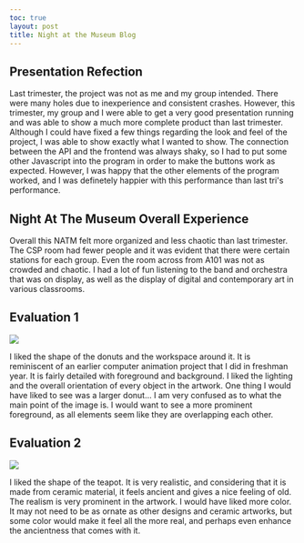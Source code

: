 ```yaml
---
toc: true
layout: post
title: Night at the Museum Blog
---
```

## Presentation Refection
Last trimester, the project was not as me and my group intended. There were many holes due to inexperience and consistent crashes. However, this trimester, my group and I were able to get a very good presentation running and was able to show a much more complete product than last trimester. Although I could have fixed a few things regarding the look and feel of the project, I was able to show exactly what I wanted to show. The connection between the API and the frontend was always shaky, so I had to put some other Javascript into the program in order to make the buttons work as expected. However, I was happy that the other elements of the program worked, and I was definetely happier with this performance than last tri's performance.

## Night At The Museum Overall Experience
Overall this NATM felt more organized and less chaotic than last trimester. The CSP room had fewer people and it was evident that there were certain stations for each group. Even the room across from A101 was not as crowded and chaotic. I had a lot of fun listening to the band and orchestra that was on display, as well as the display of digital and contemporary art in various classrooms. 

## Evaluation 1

![](https://media.discordapp.net/attachments/776200516840456232/1080021545742762004/IMG_1513.jpg?width=448&height=597)

I liked the shape of the donuts and the workspace around it. It is reminiscent of an earlier computer animation project that I did in freshman year. 
It is fairly detailed with foreground and background. 
I liked the lighting and the overall orientation of every object in the artwork.
One thing I would have liked to see was a larger donut... I am very confused as to what the main point of the image is. I would want to see a more prominent foreground, as all elements seem like they are overlapping each other.

## Evaluation 2

![](https://media.discordapp.net/attachments/776200516840456232/1080021546220916778/IMG_1514.jpg?width=455&height=607)

I liked the shape of the teapot. It is very realistic, and considering that it is made from ceramic material, it feels ancient and gives a nice feeling of old.
The realism is very prominent in the artwork.
I would have liked more color. It may not need to be as ornate as other designs and ceramic artworks, but some color would make it feel all the more real, and perhaps even enhance the ancientness that comes with it. 
